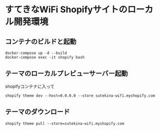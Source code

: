 # すてきなWiFi Shopifyサイトのローカル開発環境

## コンテナのビルドと起動

```
docker-compose up -d --build
docker-compose exec -it shopify bash
```

## テーマのローカルプレビューサーバー起動
shopifyコンテナに入って
```
shopify theme dev --host=0.0.0.0 --store sutekina-wifi.myshopify.com
```

## テーマのダウンロード
```
shopify theme pull --store=sutekina-wifi.myshopify.com
```